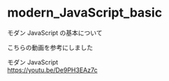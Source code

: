 # modern_JavaScript_basic
モダン JavaScript の基本について

こちらの動画を参考にしました

モダン JavaScript<br>
<https://youtu.be/De9PH3EAz7c>